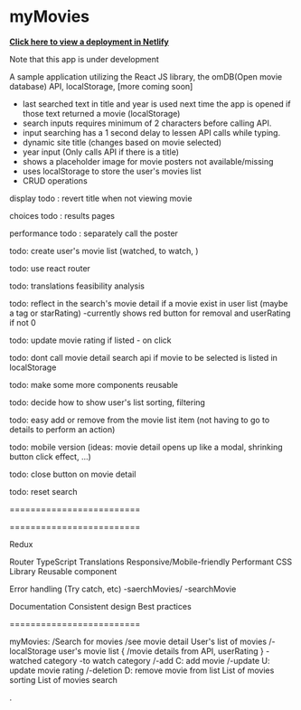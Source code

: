 <h1>myMovies</h1>
<b><a href="https://mymovies-dev.netlify.app/" target="_blank">Click here to view a deployment in Netlify</a></b>
<p>Note that this app is under development</p>
<p>A sample application utilizing the React JS library, the omDB(Open movie database) API, localStorage, [more coming soon]</p>

- last searched text in title and year is used next time the app is opened if those text returned a movie (localStorage)
- search inputs requires minimum of 2 characters before calling API.
- input searching has a 1 second delay to lessen API calls while typing.
- dynamic site title (changes based on movie selected)
- year input (Only calls API if there is a title)
- shows a placeholder image for movie posters not available/missing
- uses localStorage to store the user's movies list
- CRUD operations

display
todo : revert title when not viewing movie

choices
todo : results pages

performance
todo : separately call the poster

todo: create user's movie list (watched, to watch, )

todo: use react router

todo: translations feasibility analysis

todo: reflect in the search's movie detail if a movie exist in user list (maybe a tag or starRating)
-currently shows red button for removal and userRating if not 0

todo: update movie rating if listed - on click

todo: dont call movie detail search api if movie to be selected is listed in localStorage

todo: make some more components reusable

todo: decide how to show user's list sorting, filtering

todo: easy add or remove from the movie list item (not having to go to details to perform an action)

todo: mobile version (ideas: movie detail opens up like a modal, shrinking button click effect, ...)

todo: close button on movie detail

todo: reset search

=========================

<!-- todo: change page tab logo -->
<!-- todo: make the add-to-list functional -->
<!-- todo: prevent duplicate item in list -->
<!-- todo: reflect user's rating of a movie -->
<!-- todo: make the tabs stay on screen when scrolling down -->

=========================

Redux

<!-- API -->

Router
TypeScript
Translations
Responsive/Mobile-friendly
Performant
CSS Library
Reusable component

<!-- Children props -->

<!-- Error handling -->

Error handling (Try catch, etc)
-saerchMovies/
-searchMovie

Documentation
Consistent design
Best practices

=========================

myMovies:
/Search for movies
/see movie detail
User's list of movies
/-localStorage user's movie list
{
/movie details from API, userRating
}
-watched category
-to watch category
/-add C: add movie
/-update U: update movie rating
/-deletion D: remove movie from list
List of movies sorting
List of movies search

.
